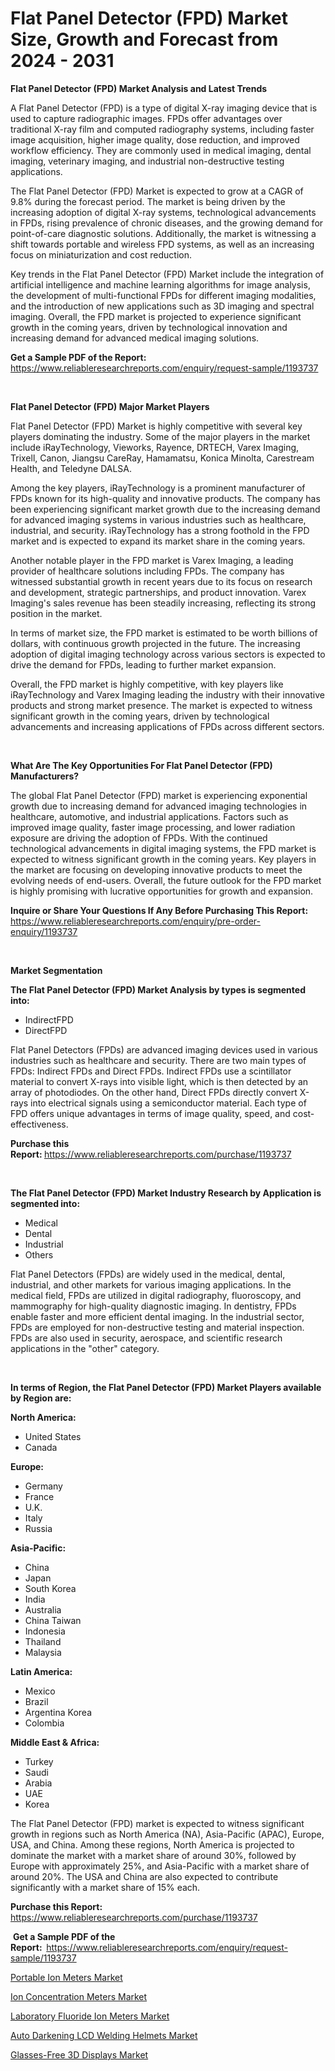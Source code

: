 <p><h1>Flat Panel Detector (FPD) Market Size, Growth and Forecast from 2024 - 2031</h1></p><p><strong>Flat Panel Detector (FPD) Market Analysis and Latest Trends</strong></p>
<p><p>A Flat Panel Detector (FPD) is a type of digital X-ray imaging device that is used to capture radiographic images. FPDs offer advantages over traditional X-ray film and computed radiography systems, including faster image acquisition, higher image quality, dose reduction, and improved workflow efficiency. They are commonly used in medical imaging, dental imaging, veterinary imaging, and industrial non-destructive testing applications.</p><p>The Flat Panel Detector (FPD) Market is expected to grow at a CAGR of 9.8% during the forecast period. The market is being driven by the increasing adoption of digital X-ray systems, technological advancements in FPDs, rising prevalence of chronic diseases, and the growing demand for point-of-care diagnostic solutions. Additionally, the market is witnessing a shift towards portable and wireless FPD systems, as well as an increasing focus on miniaturization and cost reduction.</p><p>Key trends in the Flat Panel Detector (FPD) Market include the integration of artificial intelligence and machine learning algorithms for image analysis, the development of multi-functional FPDs for different imaging modalities, and the introduction of new applications such as 3D imaging and spectral imaging. Overall, the FPD market is projected to experience significant growth in the coming years, driven by technological innovation and increasing demand for advanced medical imaging solutions.</p></p>
<p><strong>Get a Sample PDF of the Report:&nbsp;</strong> <a href="https://www.reliableresearchreports.com/enquiry/request-sample/1193737">https://www.reliableresearchreports.com/enquiry/request-sample/1193737</a></p>
<p>&nbsp;</p>
<p><strong>Flat Panel Detector (FPD) Major Market Players</strong></p>
<p><p>Flat Panel Detector (FPD) Market is highly competitive with several key players dominating the industry. Some of the major players in the market include iRayTechnology, Vieworks, Rayence, DRTECH, Varex Imaging, Trixell, Canon, Jiangsu CareRay, Hamamatsu, Konica Minolta, Carestream Health, and Teledyne DALSA.</p><p>Among the key players, iRayTechnology is a prominent manufacturer of FPDs known for its high-quality and innovative products. The company has been experiencing significant market growth due to the increasing demand for advanced imaging systems in various industries such as healthcare, industrial, and security. iRayTechnology has a strong foothold in the FPD market and is expected to expand its market share in the coming years.</p><p>Another notable player in the FPD market is Varex Imaging, a leading provider of healthcare solutions including FPDs. The company has witnessed substantial growth in recent years due to its focus on research and development, strategic partnerships, and product innovation. Varex Imaging's sales revenue has been steadily increasing, reflecting its strong position in the market.</p><p>In terms of market size, the FPD market is estimated to be worth billions of dollars, with continuous growth projected in the future. The increasing adoption of digital imaging technology across various sectors is expected to drive the demand for FPDs, leading to further market expansion.</p><p>Overall, the FPD market is highly competitive, with key players like iRayTechnology and Varex Imaging leading the industry with their innovative products and strong market presence. The market is expected to witness significant growth in the coming years, driven by technological advancements and increasing applications of FPDs across different sectors.</p></p>
<p>&nbsp;</p>
<p><strong>What Are The Key Opportunities For Flat Panel Detector (FPD) Manufacturers?</strong></p>
<p><p>The global Flat Panel Detector (FPD) market is experiencing exponential growth due to increasing demand for advanced imaging technologies in healthcare, automotive, and industrial applications. Factors such as improved image quality, faster image processing, and lower radiation exposure are driving the adoption of FPDs. With the continued technological advancements in digital imaging systems, the FPD market is expected to witness significant growth in the coming years. Key players in the market are focusing on developing innovative products to meet the evolving needs of end-users. Overall, the future outlook for the FPD market is highly promising with lucrative opportunities for growth and expansion.</p></p>
<p><strong>Inquire or Share Your Questions If Any Before Purchasing This Report:</strong> <a href="https://www.reliableresearchreports.com/enquiry/pre-order-enquiry/1193737">https://www.reliableresearchreports.com/enquiry/pre-order-enquiry/1193737</a></p>
<p>&nbsp;</p>
<p><strong>Market Segmentation</strong></p>
<p><strong>The Flat Panel Detector (FPD) Market Analysis by types is segmented into:</strong></p>
<p><ul><li>IndirectFPD</li><li>DirectFPD</li></ul></p>
<p><p>Flat Panel Detectors (FPDs) are advanced imaging devices used in various industries such as healthcare and security. There are two main types of FPDs: Indirect FPDs and Direct FPDs. Indirect FPDs use a scintillator material to convert X-rays into visible light, which is then detected by an array of photodiodes. On the other hand, Direct FPDs directly convert X-rays into electrical signals using a semiconductor material. Each type of FPD offers unique advantages in terms of image quality, speed, and cost-effectiveness.</p></p>
<p><strong>Purchase this Report:&nbsp;</strong><a href="https://www.reliableresearchreports.com/purchase/1193737">https://www.reliableresearchreports.com/purchase/1193737</a></p>
<p>&nbsp;</p>
<p><strong>The Flat Panel Detector (FPD) Market Industry Research by Application is segmented into:</strong></p>
<p><ul><li>Medical</li><li>Dental</li><li>Industrial</li><li>Others</li></ul></p>
<p><p>Flat Panel Detectors (FPDs) are widely used in the medical, dental, industrial, and other markets for various imaging applications. In the medical field, FPDs are utilized in digital radiography, fluoroscopy, and mammography for high-quality diagnostic imaging. In dentistry, FPDs enable faster and more efficient dental imaging. In the industrial sector, FPDs are employed for non-destructive testing and material inspection. FPDs are also used in security, aerospace, and scientific research applications in the "other" category.</p></p>
<p>&nbsp;</p>
<p><strong>In terms of Region, the Flat Panel Detector (FPD) Market Players available by Region are:</strong></p>
<p>
    <p> <strong> North America: </strong>
        <ul>
            <li>United States</li>
            <li>Canada</li>
        </ul>
        </p> 
    <p> <strong> Europe: </strong>
        <ul>
            <li>Germany</li>
            <li>France</li>
            <li>U.K.</li>
            <li>Italy</li>
            <li>Russia</li>
        </ul>
        </p> 
    <p> <strong> Asia-Pacific: </strong>
        <ul>
            <li>China</li>
            <li>Japan</li>
            <li>South Korea</li>
            <li>India</li>
            <li>Australia</li>
            <li>China Taiwan</li>
            <li>Indonesia</li>
            <li>Thailand</li>
            <li>Malaysia</li>
        </ul>
        </p> 
    <p> <strong> Latin America: </strong>
        <ul>
            <li>Mexico</li>
            <li>Brazil</li>
            <li>Argentina Korea</li>
            <li>Colombia</li>
        </ul>
        </p> 
    <p> <strong> Middle East & Africa: </strong>
        <ul>
            <li>Turkey</li>
            <li>Saudi</li>
            <li>Arabia</li>
            <li>UAE</li>
            <li>Korea</li>
        </ul>
    </p>
    </p>
<p><p>The Flat Panel Detector (FPD) market is expected to witness significant growth in regions such as North America (NA), Asia-Pacific (APAC), Europe, USA, and China. Among these regions, North America is projected to dominate the market with a market share of around 30%, followed by Europe with approximately 25%, and Asia-Pacific with a market share of around 20%. The USA and China are also expected to contribute significantly with a market share of 15% each.</p></p>
<p><strong>Purchase this Report: </strong><a href="https://www.reliableresearchreports.com/purchase/1193737">https://www.reliableresearchreports.com/purchase/1193737</a></p>
<p>&nbsp;<strong>Get a Sample PDF of the Report:&nbsp;&nbsp;</strong><a href="https://www.reliableresearchreports.com/enquiry/request-sample/1193737">https://www.reliableresearchreports.com/enquiry/request-sample/1193737</a></p>
<p><strong></strong></p>
<p><p><a href="https://medium.com/@leorawolf/portable-ion-meters-market-furnishes-information-on-market-share-market-trends-and-market-growth-42729e3c0628">Portable Ion Meters Market</a></p><p><a href="https://medium.com/@leorawolf/ion-concentration-meters-market-insight-market-trends-growth-forecasted-from-2024-to-2031-29a24a5fd7f1">Ion Concentration Meters Market</a></p><p><a href="https://medium.com/@leorawolf/laboratory-fluoride-ion-meters-market-research-report-its-history-and-forecast-2024-to-2031-851a3b92f816">Laboratory Fluoride Ion Meters Market</a></p><p><a href="https://github.com/yoshih12/Market-Research-Report-List-1/blob/main/auto-darkening-lcd-welding-helmets-market.md">Auto Darkening LCD Welding Helmets Market</a></p><p><a href="https://github.com/castoriffic/Market-Research-Report-List-3/blob/main/glasses-free-3d-displays-market.md">Glasses-Free 3D Displays Market</a></p></p>